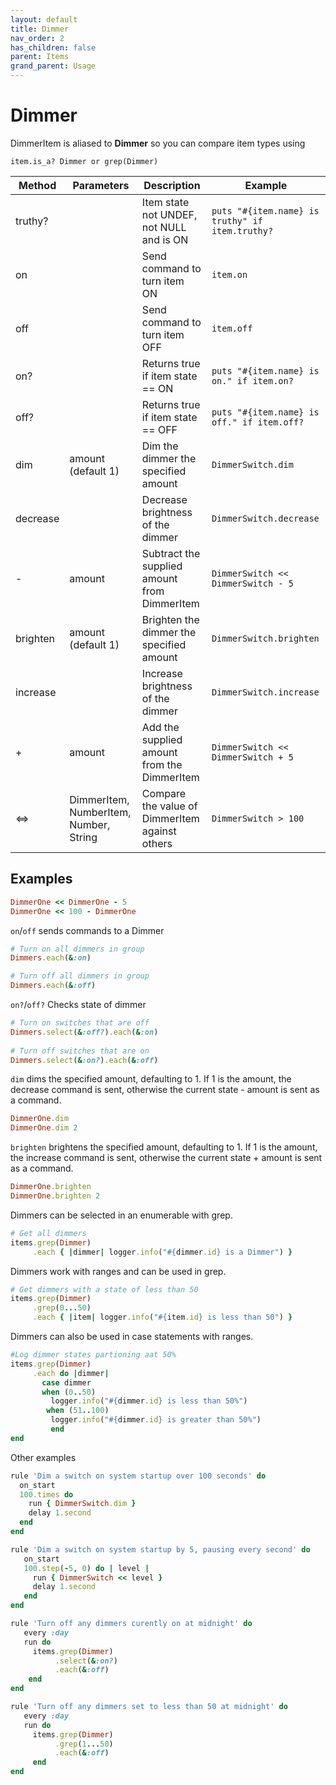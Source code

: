 ```yaml
---
layout: default
title: Dimmer
nav_order: 2
has_children: false
parent: Items
grand_parent: Usage
---
```


# Dimmer 

DimmerItem  is aliased to **Dimmer** so you can compare item types using

`item.is_a? Dimmer or grep(Dimmer)`


| Method   | Parameters                             | Description                                    | Example                                         |
| -------- | -------------------------------------- | ---------------------------------------------- | ----------------------------------------------- |
| truthy?  |                                        | Item state not UNDEF, not NULL and is ON       | `puts "#{item.name} is truthy" if item.truthy?` |
| on       |                                        | Send command to turn item ON                   | `item.on`                                       |
| off      |                                        | Send command to turn item OFF                  | `item.off`                                      |
| on?      |                                        | Returns true if item state == ON               | `puts "#{item.name} is on." if item.on?`        |
| off?     |                                        | Returns true if item state == OFF              | `puts "#{item.name} is off." if item.off?`      |
| dim      | amount (default 1)                     | Dim the dimmer the specified amount            | `DimmerSwitch.dim`                              |
| decrease |                                        | Decrease brightness of the dimmer              | `DimmerSwitch.decrease`                         |
| -        | amount                                 | Subtract the supplied amount from DimmerItem   | `DimmerSwitch << DimmerSwitch - 5`              |
| brighten | amount (default 1)                     | Brighten the dimmer the specified amount       | `DimmerSwitch.brighten`                         |
| increase |                                        | Increase brightness of the dimmer              | `DimmerSwitch.increase`                         |
| +        | amount                                 | Add the supplied amount from the DimmerItem    | `DimmerSwitch << DimmerSwitch + 5`              |
| <=>      | DimmerItem, NumberItem, Number, String | Compare the value of DimmerItem against others | `DimmerSwitch > 100`                            |


## Examples

```ruby
DimmerOne << DimmerOne - 5
DimmerOne << 100 - DimmerOne

```

`on`/`off` sends commands to a Dimmer

```ruby
# Turn on all dimmers in group
Dimmers.each(&:on)

# Turn off all dimmers in group
Dimmers.each(&:off)
```

 `on?`/`off?` Checks state of dimmer

```ruby
# Turn on switches that are off
Dimmers.select(&:off?).each(&:on)
	  
# Turn off switches that are on
Dimmers.select(&:on?).each(&:off)
```

`dim` dims the specified amount, defaulting to 1. If 1 is the amount, the decrease command is sent, otherwise the current state - amount is sent as a command.

```ruby
DimmerOne.dim
DimmerOne.dim 2
```

`brighten` brightens the specified amount, defaulting to 1. If 1 is the amount, the increase command is sent, otherwise the current state + amount is sent as a command.

```ruby
DimmerOne.brighten
DimmerOne.brighten 2   
```

Dimmers can be selected in an enumerable with grep.

```ruby
# Get all dimmers
items.grep(Dimmer)
     .each { |dimmer| logger.info("#{dimmer.id} is a Dimmer") }
```

Dimmers work with ranges and can be used in grep.

```ruby
# Get dimmers with a state of less than 50
items.grep(Dimmer)
     .grep(0...50)
     .each { |item| logger.info("#{item.id} is less than 50") }
```

Dimmers can also be used in case statements with ranges.
```ruby
#Log dimmer states partioning aat 50%
items.grep(Dimmer)
     .each do |dimmer|
       case dimmer
       when (0..50)
         logger.info("#{dimmer.id} is less than 50%")
        when (51..100)
         logger.info("#{dimmer.id} is greater than 50%")
         end
end
```

Other examples

```ruby
rule 'Dim a switch on system startup over 100 seconds' do
  on_start
  100.times do
    run { DimmerSwitch.dim }
    delay 1.second
  end
end

```

```ruby
rule 'Dim a switch on system startup by 5, pausing every second' do
   on_start
   100.step(-5, 0) do | level |
     run { DimmerSwitch << level }
     delay 1.second
   end
end
```

```ruby
rule 'Turn off any dimmers curently on at midnight' do
   every :day
   run do
     items.grep(Dimmer)
          .select(&:on?)
          .each(&:off)
    end
end
```

```ruby
rule 'Turn off any dimmers set to less than 50 at midnight' do
   every :day
   run do
     items.grep(Dimmer)
          .grep(1...50)
          .each(&:off)
     end
end
```

